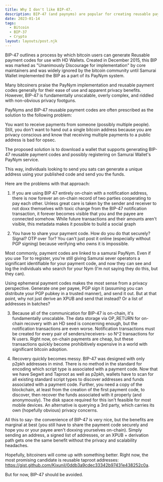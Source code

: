 ```yaml
---
title: Why I don't like BIP-47.
description: BIP-47 (and paynyms) are popular for creating reusable payment codes. However, there are some often overlooked privacy footguns that make them not worth it.
date: 2023-01-14
tags:
  - Bitcoin
  - BIP-37
  - Crypto
layout: layouts/post.njk
---
```


BIP-47 outlines a process by which bitcoin users can generate Reusable payment codes for use with HD Wallets. Created in December 2015, this BIP was marked as "Unanimously Discourage for implementation" by core maintainers and was widely ignored by the bitcoin community until Samurai Wallet implemented the BIP as a part of its PayNym system.

Many bitcoiners praise the PayNym implementation and reusable payment codes generally for their ease of use and apparent privacy benefits. However, BIP-47 is fundamentally unscalable, overly complex, and riddled with non-obvious privacy footguns.

PayNyms and BIP-47 reusable payment codes are often prescribed as the solution to the following problem:

You want to receive payments from someone (possibly multiple people). Still, you don't want to hand out a single bitcoin address because you are privacy conscious and know that receiving multiple payments to a public address is bad for opsec.

The proposed solution is to download a wallet that supports generating BIP-47 reusable payment codes and possibly registering on Samurai Wallet's PayNym service.

This way, individuals looking to send you sats can generate a unique address using your published code and send you the funds.

Here are the problems with that approach:

1) If you are using BIP 47 entirely on-chain with a notification address, there is now forever an on-chain record of two parties cooperating to pay each other. Unless great care is taken by the sender and receiver to not doxx themselves with toxic change from the BIP-47 notification transaction, it forever becomes visible that you and the payee are connected somehow. While future transactions and their amounts aren't visible, this metadata makes it possible to build a social graph

2) You have to share your payment code. How do you do that securely? Signal? OTP over Tor? You can't just post it online (especially without PGP signing) because verifying who owns it is impossible. 

Most commonly, payment codes are linked to a samurai PayNym. Even if you use Tor to register, you're still giving Samurai sever operators a significant identifiable for your payment code, and now they can see and log the individuals who search for your Nym (I'm not saying they do this, but they can).

Using ephemeral payment codes makes the most sense from a privacy perspective. Generate one per payee, PGP sign it (assuming you can distribute your PGP pubkey in a trusted manner), and send it out. But at that point, why not just derive an XPUB and send that instead? Or a list of addresses in batches?

3) Because all of the communication for BIP-47 is on-chain, it's fundamentally unscalable. The data storage via OP_RETURN for on-chain recovery with an HD seed is concerning enough, but the notification transactions are even worse. Notification transactions must be created for every pair of senders/receivers- so N^2 transactions for N users. Right now, on-chain payments are cheap, but these transactions quickly become prohibitively expensive in a world with significant bitcoin adoption.

4) Recovery quickly becomes messy. BIP-47 was designed with only p2pkh addresses in mind. There is no method in the standard for encoding which script type is associated with a payment code. Now that we have Segwit and Taproot as well as p2pkh, wallets have to scan for all existing standard script types to discover addresses and funds associated with a payment code. Further, you need a copy of the blockchain, at least from the creation of the first payment code, to discover, then recover the funds associated with it properly (and anonymously). The disk space required for this isn't feasible for most mobile devices. An alternative is querying a 3rd party, which carries its own (hopefully obvious) privacy concerns.

All this to say- the convenience of BIP-47 is very nice, but the benefits are marginal at best (you still have to share the payment code securely and hope you or your payee aren't doxxing yourselves on-chain). Simply sending an address, a signed list of addresses, or an XPUB + derivation path gets one the same benefit without the privacy and scalability headaches.

Hopefully, bitcoiners will come up with something better. Right now, the most promising candidate is reusable taproot addresses: https://gist.github.com/Kixunil/0ddb3a9cdec33342b97431e438252c0a.

But for now, BIP-47 should be avoided.
